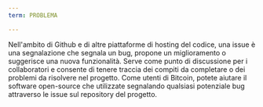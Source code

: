 ```yaml
---
term: PROBLEMA

---
```

Nell'ambito di Github e di altre piattaforme di hosting del codice, una issue è una segnalazione che segnala un bug, propone un miglioramento o suggerisce una nuova funzionalità. Serve come punto di discussione per i collaboratori e consente di tenere traccia dei compiti da completare o dei problemi da risolvere nel progetto. Come utenti di Bitcoin, potete aiutare il software open-source che utilizzate segnalando qualsiasi potenziale bug attraverso le issue sul repository del progetto.
